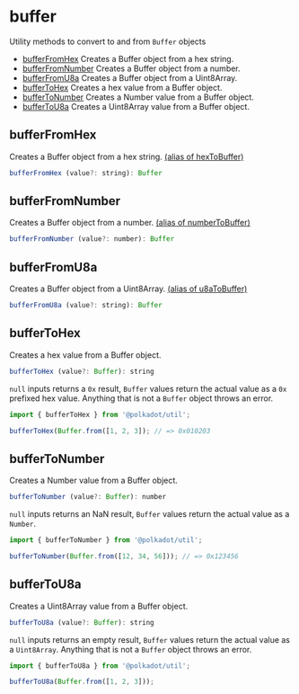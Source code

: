 # buffer

Utility methods to convert to and from `Buffer` objects 

- [bufferFromHex](#bufferfromhex) Creates a Buffer object from a hex string.
- [bufferFromNumber](#bufferfromnumber) Creates a Buffer object from a number.
- [bufferFromU8a](#bufferfromu8a) Creates a Buffer object from a Uint8Array.
- [bufferToHex](#buffertohex) Creates a hex value from a Buffer object.
- [bufferToNumber](#buffertonumber) Creates a Number value from a Buffer object.
- [bufferToU8a](#buffertou8a) Creates a Uint8Array value from a Buffer object.

## bufferFromHex

Creates a Buffer object from a hex string. [(alias of hexToBuffer)](hex.md#hextobuffer)

```js
bufferFromHex (value?: string): Buffer
```





## bufferFromNumber

Creates a Buffer object from a number. [(alias of numberToBuffer)](number.md#numbertobuffer)

```js
bufferFromNumber (value?: number): Buffer
```





## bufferFromU8a

Creates a Buffer object from a Uint8Array. [(alias of u8aToBuffer)](u8a.md#u8atobuffer)

```js
bufferFromU8a (value?: string): Buffer
```





## bufferToHex

Creates a hex value from a Buffer object. 

```js
bufferToHex (value?: Buffer): string
```


`null` inputs returns a `0x` result, `Buffer` values return the actual value as a `0x` prefixed hex value. Anything that is not a `Buffer` object throws an error.

```js
import { bufferToHex } from '@polkadot/util';

bufferToHex(Buffer.from([1, 2, 3]); // => 0x010203
```

## bufferToNumber

Creates a Number value from a Buffer object. 

```js
bufferToNumber (value?: Buffer): number
```


`null` inputs returns an NaN result, `Buffer` values return the actual value as a `Number`.

```js
import { bufferToNumber } from '@polkadot/util';

bufferToNumber(Buffer.from([12, 34, 56])); // => 0x123456
```

## bufferToU8a

Creates a Uint8Array value from a Buffer object. 

```js
bufferToU8a (value?: Buffer): string
```


`null` inputs returns an empty result, `Buffer` values return the actual value as a `Uint8Array`. Anything that is not a `Buffer` object throws an error.

```js
import { bufferToU8a } from '@polkadot/util';

bufferToU8a(Buffer.from([1, 2, 3]));
```